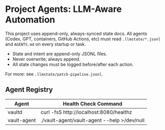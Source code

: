 # Project Agents: LLM-Aware Automation

This project uses append-only, always-synced state docs. All agents (Codex, GPT, containers, GitHub Actions, etc) must read `.llmstate/*.jsonl` and `AGENTS.md` on every startup or task.

- State and intent are append-only JSONL files.
- Never overwrite; always append.
- All state changes must be logged before/after each action.

For more: see `.llmstate/patch-pipeline.jsonl`.

## Agent Registry

| Agent      | Health Check Command |
|------------|---------------------|
| vaultd     | curl -fsS http://localhost:8080/healthz |
| vault-agent| ./vault-agent/vault-agent --help >/dev/null |
